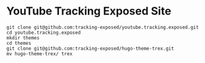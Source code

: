 YouTube Tracking Exposed Site
==============================

```
git clone git@github.com:tracking-exposed/youtube.tracking.exposed.git 
cd youtube.tracking.exposed
mkdir themes
cd themes
git clone git@github.com:tracking-exposed/hugo-theme-trex.git
mv hugo-theme-trex/ trex
```

